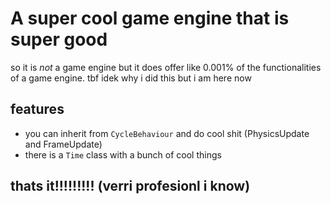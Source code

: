 # A super cool game engine that is super good
so it is *not* a game engine but it does offer like 0.001% of the functionalities of a game engine.
tbf idek why i did this but i am here now

## features
* you can inherit from `CycleBehaviour` and do cool shit (PhysicsUpdate and FrameUpdate)
* there is a `Time` class with a bunch of cool things

## thats it!!!!!!!!! (verri profesionl i know)